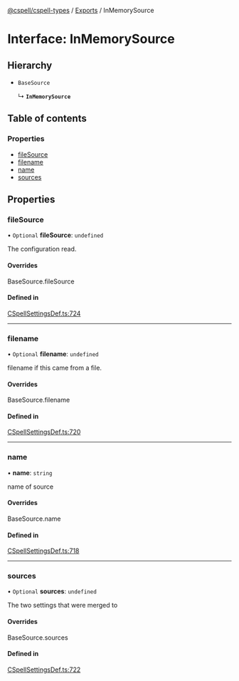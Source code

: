 [@cspell/cspell-types](../README.md) / [Exports](../modules.md) / InMemorySource

# Interface: InMemorySource

## Hierarchy

- `BaseSource`

  ↳ **`InMemorySource`**

## Table of contents

### Properties

- [fileSource](InMemorySource.md#filesource)
- [filename](InMemorySource.md#filename)
- [name](InMemorySource.md#name)
- [sources](InMemorySource.md#sources)

## Properties

### fileSource

• `Optional` **fileSource**: `undefined`

The configuration read.

#### Overrides

BaseSource.fileSource

#### Defined in

[CSpellSettingsDef.ts:724](https://github.com/streetsidesoftware/cspell/blob/34586d56/packages/cspell-types/src/CSpellSettingsDef.ts#L724)

___

### filename

• `Optional` **filename**: `undefined`

filename if this came from a file.

#### Overrides

BaseSource.filename

#### Defined in

[CSpellSettingsDef.ts:720](https://github.com/streetsidesoftware/cspell/blob/34586d56/packages/cspell-types/src/CSpellSettingsDef.ts#L720)

___

### name

• **name**: `string`

name of source

#### Overrides

BaseSource.name

#### Defined in

[CSpellSettingsDef.ts:718](https://github.com/streetsidesoftware/cspell/blob/34586d56/packages/cspell-types/src/CSpellSettingsDef.ts#L718)

___

### sources

• `Optional` **sources**: `undefined`

The two settings that were merged to

#### Overrides

BaseSource.sources

#### Defined in

[CSpellSettingsDef.ts:722](https://github.com/streetsidesoftware/cspell/blob/34586d56/packages/cspell-types/src/CSpellSettingsDef.ts#L722)
